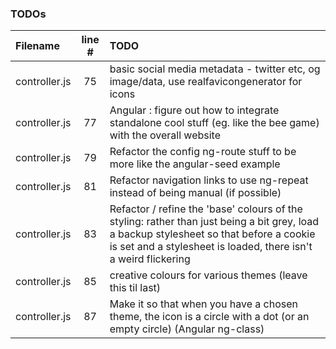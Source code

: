 ### TODOs
| Filename | line # | TODO
|:------|:------:|:------
| controller.js | 75 | basic social media metadata - twitter etc, og image/data, use realfavicongenerator for icons
| controller.js | 77 | Angular : figure out how to integrate standalone cool stuff (eg. like the bee game) with the overall website
| controller.js | 79 | Refactor the config ng-route stuff to be more like the angular-seed example
| controller.js | 81 | Refactor navigation links to use ng-repeat instead of being manual (if possible)
| controller.js | 83 | Refactor / refine the 'base' colours of the styling: rather than just being a bit grey, load a backup stylesheet so that before a cookie is set and a stylesheet is loaded, there isn't a weird flickering
| controller.js | 85 | creative colours for various themes (leave this til last)
| controller.js | 87 | Make it so that when you have a chosen theme, the icon is a circle with a dot (or an empty circle) (Angular ng-class)